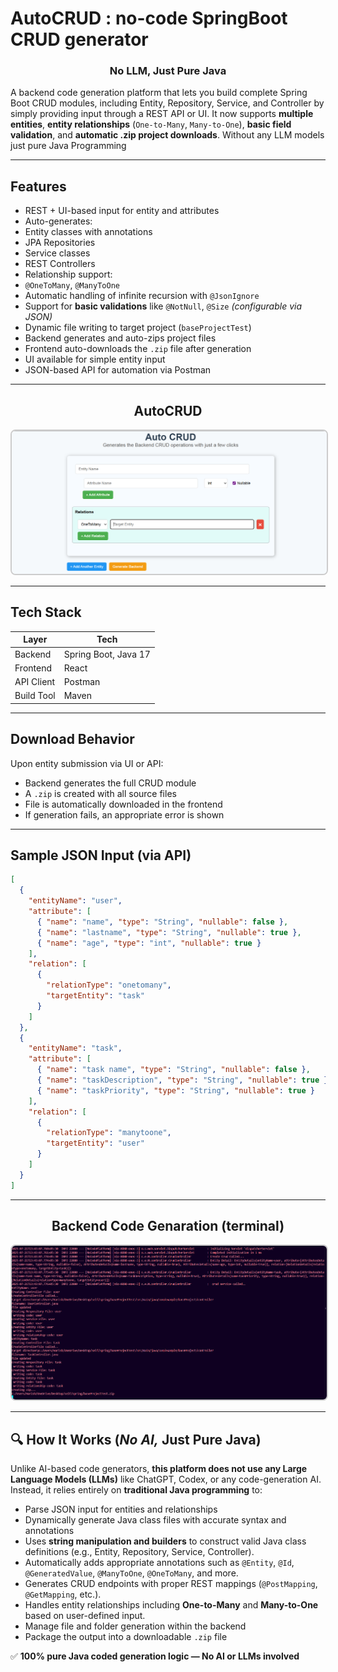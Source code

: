 #  AutoCRUD : no-code SpringBoot CRUD generator 
<h3 align="center">No LLM, Just Pure Java</h3>

A backend code generation platform that lets you build complete Spring Boot CRUD modules, including Entity, Repository, Service, and Controller by simply providing input through a REST API or UI. It now supports **multiple entities**, **entity relationships** (`One-to-Many`, `Many-to-One`), **basic field validation**, and **automatic .zip project downloads**. Without any LLM models just pure Java Programming

---

##  Features

-  REST + UI-based input for entity and attributes  
-  Auto-generates:
  - Entity classes with annotations
  - JPA Repositories
  - Service classes
  - REST Controllers  
-  Relationship support:
  - `@OneToMany`, `@ManyToOne`
-  Automatic handling of infinite recursion with `@JsonIgnore`
-  Support for **basic validations** like `@NotNull`, `@Size` *(configurable via JSON)*
-  Dynamic file writing to target project (`baseProjectTest`)
-  Backend generates and auto-zips project files
-  Frontend auto-downloads the `.zip` file after generation
-  UI available for simple entity input
-  JSON-based API for automation via Postman

---

<h2 align="center">AutoCRUD</h2>
<p align="center">
    <img src="docs/frontend.png" alt="AutoCrud UI" width="600" style="border: 2px solid #ccc; border-radius: 8px;" />
</p>

---

##  Tech Stack

| Layer      | Tech                         |
|------------|------------------------------|
| Backend    | Spring Boot, Java 17         |
| Frontend   | React                        |
| API Client | Postman                      |
| Build Tool | Maven                        |

---

##  Download Behavior

Upon entity submission via UI or API:
- Backend generates the full CRUD module
- A `.zip` is created with all source files
- File is automatically downloaded in the frontend
- If generation fails, an appropriate error is shown

---

##  Sample JSON Input (via API)

```json
[
  {
    "entityName": "user",
    "attribute": [
      { "name": "name", "type": "String", "nullable": false },
      { "name": "lastname", "type": "String", "nullable": true },
      { "name": "age", "type": "int", "nullable": true }
    ],
    "relation": [
      {
        "relationType": "onetomany",
        "targetEntity": "task"
      }
    ]
  },
  {
    "entityName": "task",
    "attribute": [
      { "name": "task name", "type": "String", "nullable": false },
      { "name": "taskDescription", "type": "String", "nullable": true },
      { "name": "taskPriority", "type": "String", "nullable": true }
    ],
    "relation": [
      {
        "relationType": "manytoone",
        "targetEntity": "user"
      }
    ]
  }
]
```

---
<h2 align="center">Backend Code Genaration (terminal)</h2>
<p align="center">
    <img src="docs/backendTerminal.png" alt="Harish's Demo" width="600" style="border: 2px solid #ccc; border-radius: 8px;" />
</p>

---
## 🔍 How It Works (*No AI,*  Just Pure Java)

Unlike AI-based code generators, **this platform does not use any Large Language Models (LLMs)** like ChatGPT, Codex, or any code-generation AI.  
Instead, it relies entirely on **traditional Java programming** to:

- Parse JSON input for entities and relationships
- Dynamically generate Java class files with accurate syntax and annotations
- Uses **string manipulation and builders** to construct valid Java class definitions (e.g., Entity, Repository, Service, Controller).
- Automatically adds appropriate annotations such as `@Entity`, `@Id`, `@GeneratedValue`, `@ManyToOne`, `@OneToMany`, and more.
- Generates CRUD endpoints with proper REST mappings (`@PostMapping`, `@GetMapping`, etc.).
- Handles entity relationships including **One-to-Many** and **Many-to-One** based on user-defined input.
- Manage file and folder generation within the backend
- Package the output into a downloadable `.zip` file

✅ **100% pure Java coded generation logic — No AI or LLMs involved**
